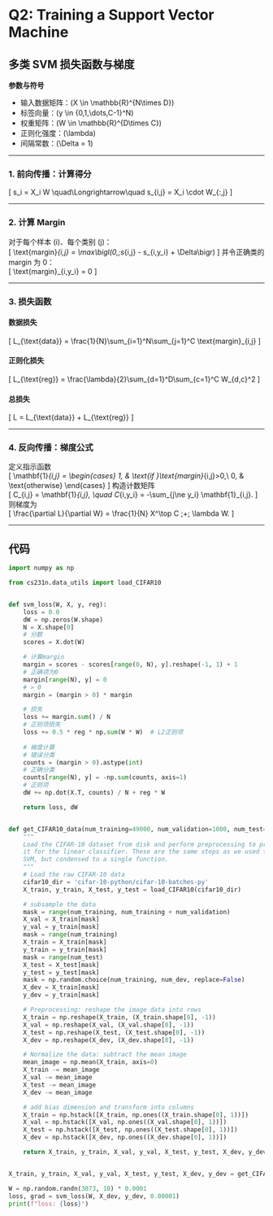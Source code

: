 # Q2: Training a Support Vector Machine

## 多类 SVM 损失函数与梯度

**参数与符号**  
- 输入数据矩阵：\(X \in \mathbb{R}^{N\times D}\)  
- 标签向量：\(y \in \{0,1,\dots,C-1\}^N\)  
- 权重矩阵：\(W \in \mathbb{R}^{D\times C}\)  
- 正则化强度：\(\lambda\)  
- 间隔常数：\(\Delta = 1\)

---

### 1. 前向传播：计算得分  
\[
s_i = X_i W
\quad\Longrightarrow\quad
s_{i,j} = X_i \cdot W_{:,j} 
\]

---

### 2. 计算 Margin  
对于每个样本 \(i\)、每个类别 \(j\)：  
\[
\text{margin}_{i,j}
= \max\bigl(0,\;s_{i,j} - s_{i,y_i} + \Delta\bigr)
\]
并令正确类的 margin 为 0：  
\[
\text{margin}_{i,y_i} = 0
\]

---

### 3. 损失函数  
#### 数据损失  
\[
L_{\text{data}}
= \frac{1}{N}\sum_{i=1}^N\sum_{j=1}^C \text{margin}_{i,j}
\]
#### 正则化损失  
\[
L_{\text{reg}}
= \frac{\lambda}{2}\sum_{d=1}^D\sum_{c=1}^C W_{d,c}^2
\]
#### 总损失  
\[
L = L_{\text{data}} + L_{\text{reg}}
\]

---

### 4. 反向传播：梯度公式  
定义指示函数  
\[
\mathbf{1}_{i,j} =
\begin{cases}
1, & \text{if }\text{margin}_{i,j}>0,\\
0, & \text{otherwise}
\end{cases}
\]
构造计数矩阵  
\[
C_{i,j} = \mathbf{1}_{i,j},
\quad
C_{i,y_i} = -\sum_{j\ne y_i} \mathbf{1}_{i,j}.
\]
则梯度为  
\[
\frac{\partial L}{\partial W}
= \frac{1}{N} X^\top C \;+\; \lambda W.
\]

---

## 代码

```python
import numpy as np

from cs231n.data_utils import load_CIFAR10


def svm_loss(W, X, y, reg):
    loss = 0.0
    dW = np.zeros(W.shape)
    N = X.shape[0]
    # 分数
    scores = X.dot(W)

    # 计算margin
    margin = scores - scores[range(0, N), y].reshape(-1, 1) + 1
    # 正确项为0
    margin[range(N), y] = 0
    # > 0
    margin = (margin > 0) * margin

    # 损失
    loss += margin.sum() / N
    # 正则项损失
    loss += 0.5 * reg * np.sum(W * W)  # L2正则项
    
    # 梯度计算
    # 错误分类
    counts = (margin > 0).astype(int)
    # 正确分类
    counts[range(N), y] = -np.sum(counts, axis=1)
    # 正则项
    dW += np.dot(X.T, counts) / N + reg * W

    return loss, dW


def get_CIFAR10_data(num_training=49000, num_validation=1000, num_test=1000, num_dev=500):
    """
    Load the CIFAR-10 dataset from disk and perform preprocessing to prepare
    it for the linear classifier. These are the same steps as we used for the
    SVM, but condensed to a single function.
    """
    # Load the raw CIFAR-10 data
    cifar10_dir = 'cifar-10-python/cifar-10-batches-py'
    X_train, y_train, X_test, y_test = load_CIFAR10(cifar10_dir)

    # subsample the data
    mask = range(num_training, num_training + num_validation)
    X_val = X_train[mask]
    y_val = y_train[mask]
    mask = range(num_training)
    X_train = X_train[mask]
    y_train = y_train[mask]
    mask = range(num_test)
    X_test = X_test[mask]
    y_test = y_test[mask]
    mask = np.random.choice(num_training, num_dev, replace=False)
    X_dev = X_train[mask]
    y_dev = y_train[mask]

    # Preprocessing: reshape the image data into rows
    X_train = np.reshape(X_train, (X_train.shape[0], -1))
    X_val = np.reshape(X_val, (X_val.shape[0], -1))
    X_test = np.reshape(X_test, (X_test.shape[0], -1))
    X_dev = np.reshape(X_dev, (X_dev.shape[0], -1))

    # Normalize the data: subtract the mean image
    mean_image = np.mean(X_train, axis=0)
    X_train -= mean_image
    X_val -= mean_image
    X_test -= mean_image
    X_dev -= mean_image

    # add bias dimension and transform into columns
    X_train = np.hstack([X_train, np.ones((X_train.shape[0], 1))])
    X_val = np.hstack([X_val, np.ones((X_val.shape[0], 1))])
    X_test = np.hstack([X_test, np.ones((X_test.shape[0], 1))])
    X_dev = np.hstack([X_dev, np.ones((X_dev.shape[0], 1))])

    return X_train, y_train, X_val, y_val, X_test, y_test, X_dev, y_dev


X_train, y_train, X_val, y_val, X_test, y_test, X_dev, y_dev = get_CIFAR10_data()

W = np.random.randn(3073, 10) * 0.0001
loss, grad = svm_loss(W, X_dev, y_dev, 0.00001)
print(f"loss: {loss}")

```